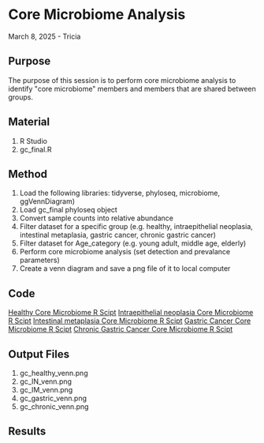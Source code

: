 # Core Microbiome Analysis

March 8, 2025 - Tricia

## Purpose
The purpose of this session is to perform core microbiome analysis to identify "core microbiome" members and members that are shared between groups.

## Material
1. R Studio
2. gc_final.R

## Method

1. Load the following libraries: tidyverse, phyloseq, microbiome, ggVennDiagram)
2. Load gc_final phyloseq object
3. Convert sample counts into relative abundance
4. Filter dataset for a specific group (e.g. healthy, intraepithelial neoplasia, intestinal metaplasia, gastric cancer, chronic gastric cancer)
5. Filter dataset for Age_category (e.g. young adult, middle age, elderly)
6. Perform core microbiome analysis (set detection and prevalance parameters)
7. Create a venn diagram and save a png file of it to local computer

## Code
[Healthy Core Microbiome R Scipt](RScripts/Aim3/gc_healthy_core_microbiome.R)
[Intraepithelial neoplasia Core Microbiome R Scipt](RScripts/Aim3/gc_IN_core_microbiome.R)
[Intestinal metaplasia Core Microbiome R Scipt](RScripts/Aim3/gc_IM_core_microbiome.R)
[Gastric Cancer Core Microbiome R Scipt](RScripts/Aim3/gc_gastric_core_microbiome.R)
[Chronic Gastric Cancer Core Microbiome R Scipt](RScripts/Aim3/gc_chronic_core_microbiome.R)

## Output Files
1. gc_healthy_venn.png
2. gc_IN_venn.png
3. gc_IM_venn.png
4. gc_gastric_venn.png
5. gc_chronic_venn.png

## Results

 
